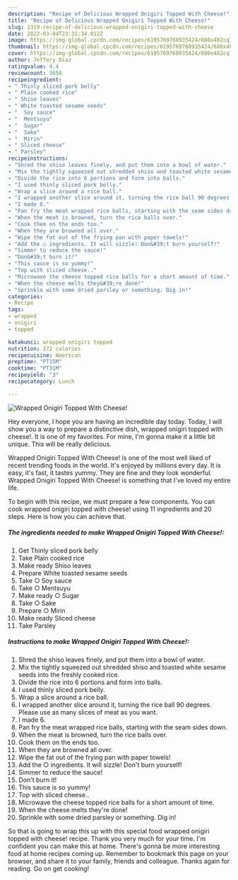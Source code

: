 ```yaml
---
description: "Recipe of Delicious Wrapped Onigiri Topped With Cheese!"
title: "Recipe of Delicious Wrapped Onigiri Topped With Cheese!"
slug: 1319-recipe-of-delicious-wrapped-onigiri-topped-with-cheese
date: 2022-03-04T23:31:34.012Z
image: https://img-global.cpcdn.com/recipes/6195769768935424/680x482cq70/wrapped-onigiri-topped-with-cheese-recipe-main-photo.jpg
thumbnail: https://img-global.cpcdn.com/recipes/6195769768935424/680x482cq70/wrapped-onigiri-topped-with-cheese-recipe-main-photo.jpg
cover: https://img-global.cpcdn.com/recipes/6195769768935424/680x482cq70/wrapped-onigiri-topped-with-cheese-recipe-main-photo.jpg
author: Jeffery Diaz
ratingvalue: 4.4
reviewcount: 3658
recipeingredient:
- " Thinly sliced pork belly"
- " Plain cooked rice"
- " Shiso leaves"
- " White toasted sesame seeds"
- "  Soy sauce"
- "  Mentsuyu"
- "  Sugar"
- "  Sake"
- "  Mirin"
- " Sliced cheese"
- " Parsley"
recipeinstructions:
- "Shred the shiso leaves finely, and put them into a bowl of water."
- "Mix the tightly squeezed out shredded shiso and toasted white sesame seeds into the freshly cooked rice."
- "Divide the rice into 6 portions and form into balls."
- "I used thinly sliced pork belly."
- "Wrap a slice around a rice ball."
- "I wrapped another slice around it, turning the rice ball 90 degrees. Please use as many slices of meat as you want."
- "I made 6."
- "Pan fry the meat wrapped rice balls, starting with the seam sides down."
- "When the meat is browned, turn the rice balls over."
- "Cook them on the ends too."
- "When they are browned all over."
- "Wipe the fat out of the frying pan with paper towels!"
- "Add the ○ ingredients. It will sizzle! Don&#39;t burn yourself!"
- "Simmer to reduce the sauce!"
- "Don&#39;t burn it!"
- "This sauce is so yummy!"
- "Top with sliced cheese.."
- "Microwave the cheese topped rice balls for a short amount of time."
- "When the cheese melts they&#39;re done!"
- "Sprinkle with some dried parsley or something. Dig in!"
categories:
- Recipe
tags:
- wrapped
- onigiri
- topped

katakunci: wrapped onigiri topped 
nutrition: 272 calories
recipecuisine: American
preptime: "PT15M"
cooktime: "PT31M"
recipeyield: "3"
recipecategory: Lunch

---
```



![Wrapped Onigiri Topped With Cheese!](https://img-global.cpcdn.com/recipes/6195769768935424/680x482cq70/wrapped-onigiri-topped-with-cheese-recipe-main-photo.jpg)

Hey everyone, I hope you are having an incredible day today. Today, I will show you a way to prepare a distinctive dish, wrapped onigiri topped with cheese!. It is one of my favorites. For mine, I'm gonna make it a little bit unique. This will be really delicious.

Wrapped Onigiri Topped With Cheese! is one of the most well liked of recent trending foods in the world. It's enjoyed by millions every day. It is easy, it's fast, it tastes yummy. They are fine and they look wonderful. Wrapped Onigiri Topped With Cheese! is something that I've loved my entire life.




To begin with this recipe, we must prepare a few components. You can cook wrapped onigiri topped with cheese! using 11 ingredients and 20 steps. Here is how you can achieve that.

<!--inarticleads1-->

##### The ingredients needed to make Wrapped Onigiri Topped With Cheese!:

1. Get  Thinly sliced pork belly
1. Take  Plain cooked rice
1. Make ready  Shiso leaves
1. Prepare  White toasted sesame seeds
1. Take  ○ Soy sauce
1. Take  ○ Mentsuyu
1. Make ready  ○ Sugar
1. Take  ○ Sake
1. Prepare  ○ Mirin
1. Make ready  Sliced cheese
1. Take  Parsley




<!--inarticleads2-->

##### Instructions to make Wrapped Onigiri Topped With Cheese!:

1. Shred the shiso leaves finely, and put them into a bowl of water.
1. Mix the tightly squeezed out shredded shiso and toasted white sesame seeds into the freshly cooked rice.
1. Divide the rice into 6 portions and form into balls.
1. I used thinly sliced pork belly.
1. Wrap a slice around a rice ball.
1. I wrapped another slice around it, turning the rice ball 90 degrees. Please use as many slices of meat as you want.
1. I made 6.
1. Pan fry the meat wrapped rice balls, starting with the seam sides down.
1. When the meat is browned, turn the rice balls over.
1. Cook them on the ends too.
1. When they are browned all over.
1. Wipe the fat out of the frying pan with paper towels!
1. Add the ○ ingredients. It will sizzle! Don&#39;t burn yourself!
1. Simmer to reduce the sauce!
1. Don&#39;t burn it!
1. This sauce is so yummy!
1. Top with sliced cheese..
1. Microwave the cheese topped rice balls for a short amount of time.
1. When the cheese melts they&#39;re done!
1. Sprinkle with some dried parsley or something. Dig in!




So that is going to wrap this up with this special food wrapped onigiri topped with cheese! recipe. Thank you very much for your time. I'm confident you can make this at home. There's gonna be more interesting food at home recipes coming up. Remember to bookmark this page on your browser, and share it to your family, friends and colleague. Thanks again for reading. Go on get cooking!
